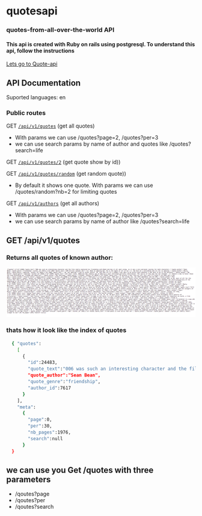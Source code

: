 # quotesapi
### quotes-from-all-over-the-world API
#### This api is created with Ruby on rails using postgresql. To understand this api, follow the instructions

[Lets go to Quote-api](https://quotes-from-all-over-the-world.herokuapp.com/api/v1/quotes)

## API Documentation

Suported languages: en

### Public routes

GET [`/api/v1/quotes`](https://quotes-from-all-over-the-world.herokuapp.com/api/v1/quotes) (get all quotes)
 - With params we can use /quotes?page=2, /quotes?per=3
 - we can use search params by name of author and quotes like /quotes?search=life

GET [`/api/v1/quotes/2`](https://quotes-from-all-over-the-world.herokuapp.com/api/v1/quotes/2) (get quote show by id))

GET [`/api/v1/quotes/random`](https://quotes-from-all-over-the-world.herokuapp.com/api/v1/quotes/random) (get random quote))
  - By default it shows one quote. With params we can use /quotes/random?nb=2 for limiting quotes

GET [`/api/v1/authors`](https://quotes-from-all-over-the-world.herokuapp.com/api/v1/authors) (get all authors)
 - With params we can use /quotes?page=2, /quotes?per=3
 - we can use search params by name of author like /quotes?search=life

## GET /api/v1/quotes

### Returns all quotes of known author:


![A test image](quote-api.png)

### thats how it look like the index of quotes

```sh
  { "quotes":
    [
      {
        "id":24483,
        "quote_text":"006 was such an interesting character and the film really explored his friendship with Bond and how it all went wrong, so it was a very personal journey for both characters.",
        "quote_author":"Sean Bean",
        "quote_genre":"friendship",
        "author_id":7617
      }
    ],
    "meta":
      {
        "page":0,
        "per":30,
        "nb_pages":1976,
        "search":null
      }
  }
```
## we can use you Get /quotes with three parameters
* /qoutes?page
* /qoutes?per
* /qoutes?search
